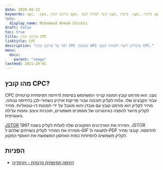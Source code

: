 ```yaml
---
date: 2020-08-12
keywords: cpc, .cpc, פורמט קובץ cpc, כיצד לפתוח קבצי cpc, סיומת .cpc, סיומת cpc
מְחַבֵּר:
  display_name: Muhammad Ahmad Chishti
draft: false
toc: true
title: פורמט קובץ CPC
linktitle: CPC
description: "למד על פורמט קובץ CPC וממשקי API שיכולים ליצור ולפתוח קובצי CPC."
menu:
  docs:
    parent: "image"
lastmod: 2021-20-01
---
```


## מהו קובץ CPC?

CPC (דחיסה תפיסתית קרטזית) הוא פורמט קובץ תמונה קנייני המשתמש בסיומת .cpc עבור הקבצים שלו. עלות לקליק תוכננה עבור סריקות ארכיון בשחור-לבן בדחיסה גבוהה. מחיר לקליק הוא פורמט קובץ עם אובדן והוא מוגבל על ידי תמונות דו-טונאליות. מחיר לקליק מיועד להפצה באינטרנט של מסמכים משפטיים, תוכניות עיצוב ומפות עלילה גיאוגרפית.

[JSTOR](https://www.jstor.org/) המירה את הארכיונים המקוונים שלה לעלות לקליק בשנת 1997. JSTOR ממירה את המחיר לקליק בשרתים שלהם ל-GIF לתצוגה ול-PDF להדפסה. קובצי מחיר לקליק משמשים להפחתת כמות האחסון המשמשת את האוסף המקוון.

## הפניות

- [דחיסה תפיסתית קרטזית - ויקיפדיה](https://en.wikipedia.org/wiki/Cartesian_Perceptual_Compression)

